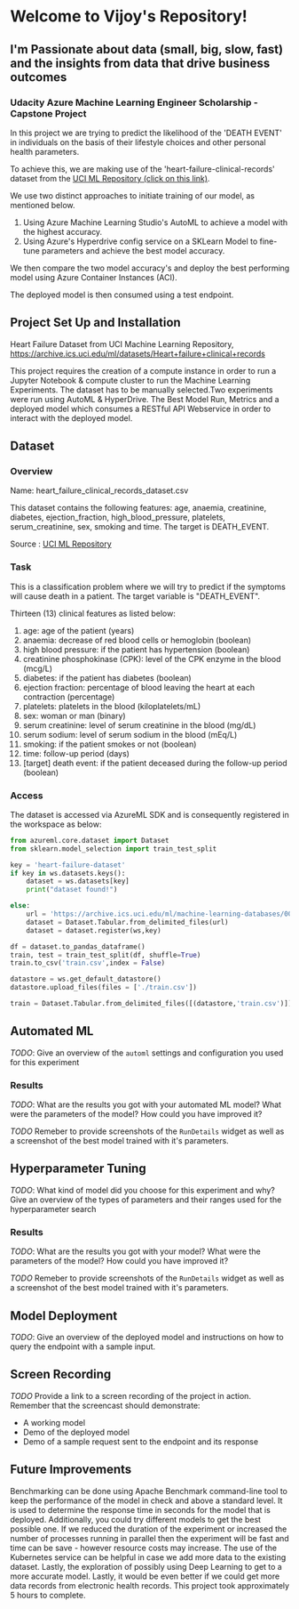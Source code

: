 # Welcome to Vijoy's Repository!

## I'm Passionate about data (small, big, slow, fast) and the insights from data that drive business outcomes

### Udacity Azure Machine Learning Engineer Scholarship - Capstone Project

In this project we are trying to predict the likelihood of the 'DEATH EVENT' in individuals on the basis of their lifestyle choices and other personal health parameters. 

To achieve this, we are making use of the 'heart-failure-clinical-records' dataset from the [UCI ML Repository (click on this link)](https://archive.ics.uci.edu/ml/datasets/Heart+failure+clinical+records).

We use two distinct approaches to initiate training of our model, as mentioned below.
1. Using Azure Machine Learning Studio's AutoML to achieve a model with the highest accuracy.
2. Using Azure's Hyperdrive config service on a SKLearn Model to fine-tune parameters and achieve the best model accuracy.

We then compare the two model accuracy's and deploy the best performing model using Azure Container Instances (ACI).

The deployed model is then consumed using a test endpoint.

## Project Set Up and Installation

Heart Failure Dataset from UCI Machine Learning Repository, https://archive.ics.uci.edu/ml/datasets/Heart+failure+clinical+records

This project requires the creation of a compute instance in order to run a Jupyter Notebook & compute cluster to run the Machine Learning Experiments. The dataset has to be manually selected.Two experiments were run using AutoML & HyperDrive. The Best Model Run, Metrics and a deployed model which consumes a RESTful API Webservice in order to interact with the deployed model.

## Dataset

### Overview
Name: heart_failure_clinical_records_dataset.csv

This dataset contains the following features: age, anaemia, creatinine, diabetes, ejection_fraction, high_blood_pressure, platelets, serum_creatinine, sex, smoking and time. The target is DEATH_EVENT.

Source : [UCI ML Repository](https://archive.ics.uci.edu/ml/datasets/Heart+failure+clinical+records)

### Task
This is a classification problem where we will try to predict if the symptoms will cause death in a patient. The target variable is "DEATH_EVENT".

Thirteen (13) clinical features as listed below:

1. age: age of the patient (years)
2. anaemia: decrease of red blood cells or hemoglobin (boolean)
3. high blood pressure: if the patient has hypertension (boolean)
4. creatinine phosphokinase (CPK): level of the CPK enzyme in the blood (mcg/L)
5. diabetes: if the patient has diabetes (boolean)
6. ejection fraction: percentage of blood leaving the heart at each contraction (percentage)
7. platelets: platelets in the blood (kiloplatelets/mL)
8. sex: woman or man (binary)
9. serum creatinine: level of serum creatinine in the blood (mg/dL)
10. serum sodium: level of serum sodium in the blood (mEq/L)
11. smoking: if the patient smokes or not (boolean)
12. time: follow-up period (days)
13. [target] death event: if the patient deceased during the follow-up period (boolean)

### Access

The dataset is accessed via AzureML SDK and is consequently registered in the workspace as below:

```python
from azureml.core.dataset import Dataset
from sklearn.model_selection import train_test_split

key = 'heart-failure-dataset'
if key in ws.datasets.keys():
    dataset = ws.datasets[key]
    print("dataset found!")

else:
    url = 'https://archive.ics.uci.edu/ml/machine-learning-databases/00519/heart_failure_clinical_records_dataset.csv'
    dataset = Dataset.Tabular.from_delimited_files(url)
    dataset = dataset.register(ws,key)

df = dataset.to_pandas_dataframe()
train, test = train_test_split(df, shuffle=True)
train.to_csv('train.csv',index = False)

datastore = ws.get_default_datastore()
datastore.upload_files(files = ['./train.csv'])

train = Dataset.Tabular.from_delimited_files([(datastore,'train.csv')])
```


## Automated ML
*TODO*: Give an overview of the `automl` settings and configuration you used for this experiment

### Results
*TODO*: What are the results you got with your automated ML model? What were the parameters of the model? How could you have improved it?

*TODO* Remeber to provide screenshots of the `RunDetails` widget as well as a screenshot of the best model trained with it's parameters.

## Hyperparameter Tuning
*TODO*: What kind of model did you choose for this experiment and why? Give an overview of the types of parameters and their ranges used for the hyperparameter search


### Results
*TODO*: What are the results you got with your model? What were the parameters of the model? How could you have improved it?

*TODO* Remeber to provide screenshots of the `RunDetails` widget as well as a screenshot of the best model trained with it's parameters.

## Model Deployment
*TODO*: Give an overview of the deployed model and instructions on how to query the endpoint with a sample input.

## Screen Recording
*TODO* Provide a link to a screen recording of the project in action. Remember that the screencast should demonstrate:
- A working model
- Demo of the deployed  model
- Demo of a sample request sent to the endpoint and its response

## Future Improvements
Benchmarking can be done using Apache Benchmark command-line tool to keep the performance of the model in check and above a standard level. It is used to determine the response time in seconds for the model that is deployed. Additionally, you could try different models to get the best possible one. If we reduced the duration of the experiment or increased the number of processes running in parallel then the experiment will be fast and time can be save - however resource costs may increase. The use of the Kubernetes service can be helpful in case we add more data to the existing dataset. Lastly, the exploration of possibly using Deep Learning to get to a more accurate model. Lastly, it would be even better if we could get more data records from electronic health records. This project took approximately 5 hours to complete.
